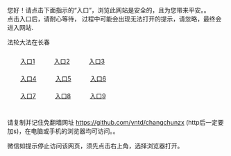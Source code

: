 您好！请点击下面指示的“入口”，浏览此网站是安全的，且为您带来平安。。 <br/>
点击入口后，请耐心等待， 过程中可能会出现无法打开的提示，请忽略，最终会进入网站. </br>

法轮大法在长春<br/>
<div style="padding:10px"><a style="margin:20px" target="_blank" href="https://d1f427ba6pkjz9.cloudfront.net/2Qpsp?bcnyzip" id="ccLink1" rel="nofollow">入口1</a> <a target="_blank" style="margin:20px" href="https://d5i1hztbw9m6m.cloudfront.net/2Qpsp?leotgw" id="ccLink2" rel="nofollow">入口2</a> <a style="margin:20px" target="_blank" href="https://d2htdj5uxpqonx.cloudfront.net/2Qpsp?qgypuqoj" id="ccLink3" rel="nofollow">入口3</a></div>

<div style="padding:10px" ><a style="margin:20px" target="_blank" href="https://d1f427ba6pkjz9.cloudfront.net/2Qpsp?bcnyzip" id="ccLink4" rel="nofollow">入口4</a> <a style="margin:20px" href="https://d5i1hztbw9m6m.cloudfront.net/2Qpsp?leotgw" target="_blank" id="ccLink5" rel="nofollow">入口5</a> <a style="margin:20px" href="https://d2htdj5uxpqonx.cloudfront.net/2Qpsp?qgypuqoj" target="_blank" id="ccLink6" rel="nofollow">入口6</a></div>

<div style="padding:10px"><a style="margin:20px" target="_blank" href="https://d1f427ba6pkjz9.cloudfront.net/2Qpsp?bcnyzip" id="ccLink7" rel="nofollow">入口7</a> <a style="margin:20px" href="https://d5i1hztbw9m6m.cloudfront.net/2Qpsp?leotgw" target="_blank" id="ccLink8" rel="nofollow">入口8</a> <a style="margin:20px" target="_blank" href="https://d2htdj5uxpqonx.cloudfront.net/2Qpsp?qgypuqoj" id="ccLink9" rel="nofollow">入口9</a></div>

<br/>



请复制并记住免翻墙网址 https://github.com/yntd/changchunzx (http后一定要加s)，在电脑或手机的浏览器均可访问。。<br/>

微信如提示停止访问该网页，须先点击右上角，选择浏览器打开。
